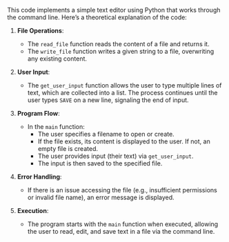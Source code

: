This code implements a simple text editor using Python that works through the command line. Here’s a theoretical explanation of the code:

1. **File Operations**:
   - The `read_file` function reads the content of a file and returns it.
   - The `write_file` function writes a given string to a file, overwriting any existing content.

2. **User Input**:
   - The `get_user_input` function allows the user to type multiple lines of text, which are collected into a list. The process continues until the user types `SAVE` on a new line, signaling the end of input.

3. **Program Flow**:
   - In the `main` function:
     - The user specifies a filename to open or create.
     - If the file exists, its content is displayed to the user. If not, an empty file is created.
     - The user provides input (their text) via `get_user_input`.
     - The input is then saved to the specified file.

4. **Error Handling**:
   - If there is an issue accessing the file (e.g., insufficient permissions or invalid file name), an error message is displayed.

5. **Execution**:
   - The program starts with the `main` function when executed, allowing the user to read, edit, and save text in a file via the command line.
















   

